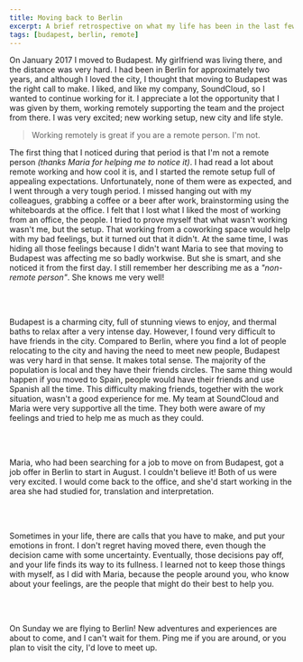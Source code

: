 ```yaml
---
title: Moving back to Berlin
excerpt: A brief retrospective on what my life has been in the last few months and my thougts on my move to Berlin.
tags: [budapest, berlin, remote]
---
```


On January 2017 I moved to Budapest. My girlfriend was living there, and the distance was very hard. I had been in Berlin for approximately two years, and although I loved the city, I thought that moving to Budapest was the right call to make. I liked, and like my company, SoundCloud, so I wanted to continue working for it. I appreciate a lot the opportunity that I was given by them, working remotely supporting the team and the project from there. I was very excited; new working setup, new city and life style.

> Working remotely is great if you are a remote person. I'm not.

The first thing that I noticed during that period is that I'm not a remote person *(thanks Maria for helping me to notice it)*. I had read a lot about remote working and how cool it is, and I started the remote setup full of appealing expectations. Unfortunately, none of them were as expected, and I went through a very tough period. I missed hanging out with my colleagues, grabbing a coffee or a beer after work, brainstorming using the whiteboards at the office. I felt that I lost what I liked the most of working from an office, the people. I tried to prove myself that what wasn't working wasn't me, but the setup. That working from a coworking space would help with my bad feelings, but it turned out that it didn't. At the same time, I was hiding all those feelings because I didn't want Maria to see that moving to Budapest was affecting me so badly workwise. But she is smart, and she noticed it from the first day. I still remember her describing me as a *"non-remote person"*. She knows me very well!

<br><br>

Budapest is a charming city, full of stunning views to enjoy, and thermal baths to relax after a very intense day. However, I found very difficult to have friends in the city. Compared to Berlin, where you find a lot of people relocating to the city and having the need to meet new people, Budapest was very hard in that sense. It makes total sense. The majority of the population is local and they have their friends circles. The same thing would happen if you moved to Spain, people would have their friends and use Spanish all the time. This difficulty making friends, together with the work situation, wasn't a good experience for me. My team at SoundCloud and Maria were very supportive all the time. They both were aware of my feelings and tried to help me as much as they could. 

<br><br>

Maria, who had been searching for a job to move on from Budapest, got a job offer in Berlin to start in August. I couldn't believe it! Both of us were very excited. I would come back to the office, and she'd start working in the area she had studied for, translation and interpretation.

<br><br>

Sometimes in your life, there are calls that you have to make, and put your emotions in front. I don't regret having moved there, even though the decision came with some uncertainty. Eventually, those decisions pay off, and your life finds its way to its fullness. I learned not to keep those things with myself, as I did with Maria, because the people around you, who know about your feelings, are the people that might do their best to help you.

<br><br>

On Sunday we are flying to Berlin! New adventures and experiences are about to come, and I can't wait for them. Ping me if you are around, or you plan to visit the city, I'd love to meet up.